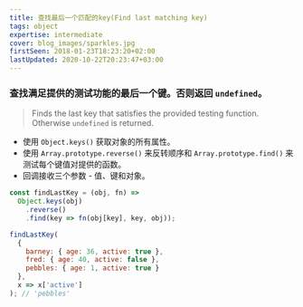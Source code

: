 ```yaml
---
title: 查找最后一个匹配的key(Find last matching key)
tags: object
expertise: intermediate
cover: blog_images/sparkles.jpg
firstSeen: 2018-01-23T18:23:20+02:00
lastUpdated: 2020-10-22T20:23:47+03:00
---
```


### 查找满足提供的测试功能的最后一个键。否则返回 `undefined`。
> Finds the last key that satisfies the provided testing function.
> Otherwise `undefined` is returned.

- 使用 `Object.keys()` 获取对象的所有属性。
- 使用 `Array.prototype.reverse()` 来反转顺序和 `Array.prototype.find()` 来测试每个键值对提供的函数。
- 回调接收三个参数 - 值、键和对象。

```js
const findLastKey = (obj, fn) =>
  Object.keys(obj)
    .reverse()
    .find(key => fn(obj[key], key, obj));
```

```js
findLastKey(
  {
    barney: { age: 36, active: true },
    fred: { age: 40, active: false },
    pebbles: { age: 1, active: true }
  },
  x => x['active']
); // 'pebbles'
```
